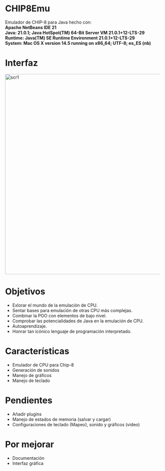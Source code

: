 # CHIP8Emu
Emulador de CHIP-8 para Java hecho con: <br><b>Apache NetBeans IDE 21
<br>Java: 21.0.1; Java HotSpot(TM) 64-Bit Server VM 21.0.1+12-LTS-29
<br>Runtime: Java(TM) SE Runtime Environment 21.0.1+12-LTS-29
<br>System: Mac OS X version 14.5 running on x86_64; UTF-8; es_ES (nb)</b></br>
# Interfaz
<img width="651" alt="scr1" src="https://github.com/user-attachments/assets/cbe20248-b883-4a09-bb63-37aaf40a0277">

# Objetivos
- Exlorar el mundo de la emulación de CPU.
- Sentar bases para emulación de otras CPU más complejas.
- Combinar la POO con elementos de bajo nivel.
- Comprobar las potencialidades de Java en la emulación de CPU.
- Autoaprendizaje.
- Honrar tan icónico lenguaje de programación interpretado.

# Características 
- Emulador de CPU para Chip-8
- Generación de sonidos
- Manejo de gráficos
- Manejo de teclado

# Pendientes
- Añadir plugins
- Manejo de estados de memoria (salvar y cargar)
- Configuraciones de teclado (Mapeo), sonido y gráficos (video)

# Por mejorar
- Documentación
- Interfaz gráfica
  
